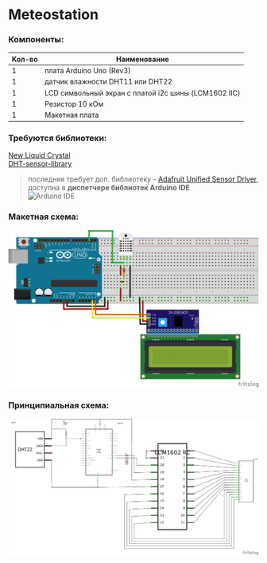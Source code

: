 # Meteostation
### Компоненты:  
|Кол-во|Наименование|
|------|------|
|1|плата Arduino Uno (Rev3)|
|1|датчик влажности DHT11 или DHT22|
|1|LCD символьный экран с платой i2c шины (LCM1602 IIC)|
|1|Резистор 10 кОм|
|1|Макетная плата|  
### Требуются библиотеки:
[New Liquid Crystal](http://arduino-info.wikispaces.com/LCD-Blue-I2C)  
[DHT-sensor-library](https://learn.adafruit.com/dht)  
> последняя требует доп. библиотеку - [Adafruit Unified Sensor Driver](https://github.com/adafruit/Adafruit_Sensor), доступна в **диспетчере библиотек Arduino IDE**  
> ![Arduino IDE](https://cdn-learn.adafruit.com/assets/assets/000/038/115/medium800/weather_Screen_Shot_2016-12-26_at_12.52.24.png?1482753413)
### Макетная схема:  
![Breadboard1](https://github.com/djhumster/Meteostation/blob/master/Meteostation_bb.png?raw=true)
### Принципиальная схема:  
![Sheme](https://github.com/djhumster/Meteostation/blob/master/Meteostation_sheme.png?raw=true)
